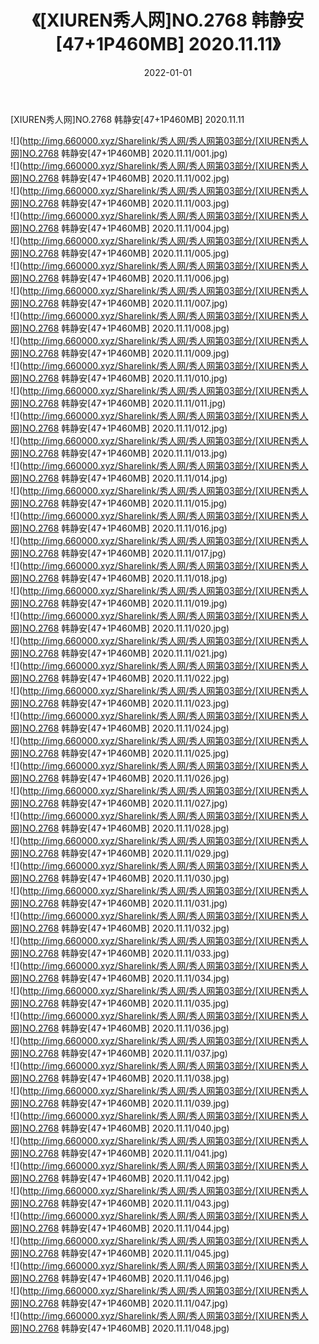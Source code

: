 ﻿---
layout: post
title:  《[XIUREN秀人网]NO.2768 韩静安[47+1P460MB] 2020.11.11》
date:   2022-01-01
img: http://img.660000.xyz/Sharelink/秀人网/秀人网第03部分/[XIUREN秀人网]NO.2768 韩静安[47+1P460MB] 2020.11.11/000.jpg
categories: [美女, 清纯, 唯美]
---

[XIUREN秀人网]NO.2768 韩静安[47+1P460MB] 2020.11.11

 ![](http://img.660000.xyz/Sharelink/秀人网/秀人网第03部分/[XIUREN秀人网]NO.2768 韩静安[47+1P460MB] 2020.11.11/001.jpg) <br>![](http://img.660000.xyz/Sharelink/秀人网/秀人网第03部分/[XIUREN秀人网]NO.2768 韩静安[47+1P460MB] 2020.11.11/002.jpg) <br>![](http://img.660000.xyz/Sharelink/秀人网/秀人网第03部分/[XIUREN秀人网]NO.2768 韩静安[47+1P460MB] 2020.11.11/003.jpg) <br>![](http://img.660000.xyz/Sharelink/秀人网/秀人网第03部分/[XIUREN秀人网]NO.2768 韩静安[47+1P460MB] 2020.11.11/004.jpg) <br>![](http://img.660000.xyz/Sharelink/秀人网/秀人网第03部分/[XIUREN秀人网]NO.2768 韩静安[47+1P460MB] 2020.11.11/005.jpg) <br>![](http://img.660000.xyz/Sharelink/秀人网/秀人网第03部分/[XIUREN秀人网]NO.2768 韩静安[47+1P460MB] 2020.11.11/006.jpg) <br>![](http://img.660000.xyz/Sharelink/秀人网/秀人网第03部分/[XIUREN秀人网]NO.2768 韩静安[47+1P460MB] 2020.11.11/007.jpg) <br>![](http://img.660000.xyz/Sharelink/秀人网/秀人网第03部分/[XIUREN秀人网]NO.2768 韩静安[47+1P460MB] 2020.11.11/008.jpg) <br>![](http://img.660000.xyz/Sharelink/秀人网/秀人网第03部分/[XIUREN秀人网]NO.2768 韩静安[47+1P460MB] 2020.11.11/009.jpg) <br>![](http://img.660000.xyz/Sharelink/秀人网/秀人网第03部分/[XIUREN秀人网]NO.2768 韩静安[47+1P460MB] 2020.11.11/010.jpg) <br>![](http://img.660000.xyz/Sharelink/秀人网/秀人网第03部分/[XIUREN秀人网]NO.2768 韩静安[47+1P460MB] 2020.11.11/011.jpg) <br>![](http://img.660000.xyz/Sharelink/秀人网/秀人网第03部分/[XIUREN秀人网]NO.2768 韩静安[47+1P460MB] 2020.11.11/012.jpg) <br>![](http://img.660000.xyz/Sharelink/秀人网/秀人网第03部分/[XIUREN秀人网]NO.2768 韩静安[47+1P460MB] 2020.11.11/013.jpg) <br>![](http://img.660000.xyz/Sharelink/秀人网/秀人网第03部分/[XIUREN秀人网]NO.2768 韩静安[47+1P460MB] 2020.11.11/014.jpg) <br>![](http://img.660000.xyz/Sharelink/秀人网/秀人网第03部分/[XIUREN秀人网]NO.2768 韩静安[47+1P460MB] 2020.11.11/015.jpg) <br>![](http://img.660000.xyz/Sharelink/秀人网/秀人网第03部分/[XIUREN秀人网]NO.2768 韩静安[47+1P460MB] 2020.11.11/016.jpg) <br>![](http://img.660000.xyz/Sharelink/秀人网/秀人网第03部分/[XIUREN秀人网]NO.2768 韩静安[47+1P460MB] 2020.11.11/017.jpg) <br>![](http://img.660000.xyz/Sharelink/秀人网/秀人网第03部分/[XIUREN秀人网]NO.2768 韩静安[47+1P460MB] 2020.11.11/018.jpg) <br>![](http://img.660000.xyz/Sharelink/秀人网/秀人网第03部分/[XIUREN秀人网]NO.2768 韩静安[47+1P460MB] 2020.11.11/019.jpg) <br>![](http://img.660000.xyz/Sharelink/秀人网/秀人网第03部分/[XIUREN秀人网]NO.2768 韩静安[47+1P460MB] 2020.11.11/020.jpg) <br>![](http://img.660000.xyz/Sharelink/秀人网/秀人网第03部分/[XIUREN秀人网]NO.2768 韩静安[47+1P460MB] 2020.11.11/021.jpg) <br>![](http://img.660000.xyz/Sharelink/秀人网/秀人网第03部分/[XIUREN秀人网]NO.2768 韩静安[47+1P460MB] 2020.11.11/022.jpg) <br>![](http://img.660000.xyz/Sharelink/秀人网/秀人网第03部分/[XIUREN秀人网]NO.2768 韩静安[47+1P460MB] 2020.11.11/023.jpg) <br>![](http://img.660000.xyz/Sharelink/秀人网/秀人网第03部分/[XIUREN秀人网]NO.2768 韩静安[47+1P460MB] 2020.11.11/024.jpg) <br>![](http://img.660000.xyz/Sharelink/秀人网/秀人网第03部分/[XIUREN秀人网]NO.2768 韩静安[47+1P460MB] 2020.11.11/025.jpg) <br>![](http://img.660000.xyz/Sharelink/秀人网/秀人网第03部分/[XIUREN秀人网]NO.2768 韩静安[47+1P460MB] 2020.11.11/026.jpg) <br>![](http://img.660000.xyz/Sharelink/秀人网/秀人网第03部分/[XIUREN秀人网]NO.2768 韩静安[47+1P460MB] 2020.11.11/027.jpg) <br>![](http://img.660000.xyz/Sharelink/秀人网/秀人网第03部分/[XIUREN秀人网]NO.2768 韩静安[47+1P460MB] 2020.11.11/028.jpg) <br>![](http://img.660000.xyz/Sharelink/秀人网/秀人网第03部分/[XIUREN秀人网]NO.2768 韩静安[47+1P460MB] 2020.11.11/029.jpg) <br>![](http://img.660000.xyz/Sharelink/秀人网/秀人网第03部分/[XIUREN秀人网]NO.2768 韩静安[47+1P460MB] 2020.11.11/030.jpg) <br>![](http://img.660000.xyz/Sharelink/秀人网/秀人网第03部分/[XIUREN秀人网]NO.2768 韩静安[47+1P460MB] 2020.11.11/031.jpg) <br>![](http://img.660000.xyz/Sharelink/秀人网/秀人网第03部分/[XIUREN秀人网]NO.2768 韩静安[47+1P460MB] 2020.11.11/032.jpg) <br>![](http://img.660000.xyz/Sharelink/秀人网/秀人网第03部分/[XIUREN秀人网]NO.2768 韩静安[47+1P460MB] 2020.11.11/033.jpg) <br>![](http://img.660000.xyz/Sharelink/秀人网/秀人网第03部分/[XIUREN秀人网]NO.2768 韩静安[47+1P460MB] 2020.11.11/034.jpg) <br>![](http://img.660000.xyz/Sharelink/秀人网/秀人网第03部分/[XIUREN秀人网]NO.2768 韩静安[47+1P460MB] 2020.11.11/035.jpg) <br>![](http://img.660000.xyz/Sharelink/秀人网/秀人网第03部分/[XIUREN秀人网]NO.2768 韩静安[47+1P460MB] 2020.11.11/036.jpg) <br>![](http://img.660000.xyz/Sharelink/秀人网/秀人网第03部分/[XIUREN秀人网]NO.2768 韩静安[47+1P460MB] 2020.11.11/037.jpg) <br>![](http://img.660000.xyz/Sharelink/秀人网/秀人网第03部分/[XIUREN秀人网]NO.2768 韩静安[47+1P460MB] 2020.11.11/038.jpg) <br>![](http://img.660000.xyz/Sharelink/秀人网/秀人网第03部分/[XIUREN秀人网]NO.2768 韩静安[47+1P460MB] 2020.11.11/039.jpg) <br>![](http://img.660000.xyz/Sharelink/秀人网/秀人网第03部分/[XIUREN秀人网]NO.2768 韩静安[47+1P460MB] 2020.11.11/040.jpg) <br>![](http://img.660000.xyz/Sharelink/秀人网/秀人网第03部分/[XIUREN秀人网]NO.2768 韩静安[47+1P460MB] 2020.11.11/041.jpg) <br>![](http://img.660000.xyz/Sharelink/秀人网/秀人网第03部分/[XIUREN秀人网]NO.2768 韩静安[47+1P460MB] 2020.11.11/042.jpg) <br>![](http://img.660000.xyz/Sharelink/秀人网/秀人网第03部分/[XIUREN秀人网]NO.2768 韩静安[47+1P460MB] 2020.11.11/043.jpg) <br>![](http://img.660000.xyz/Sharelink/秀人网/秀人网第03部分/[XIUREN秀人网]NO.2768 韩静安[47+1P460MB] 2020.11.11/044.jpg) <br>![](http://img.660000.xyz/Sharelink/秀人网/秀人网第03部分/[XIUREN秀人网]NO.2768 韩静安[47+1P460MB] 2020.11.11/045.jpg) <br>![](http://img.660000.xyz/Sharelink/秀人网/秀人网第03部分/[XIUREN秀人网]NO.2768 韩静安[47+1P460MB] 2020.11.11/046.jpg) <br>![](http://img.660000.xyz/Sharelink/秀人网/秀人网第03部分/[XIUREN秀人网]NO.2768 韩静安[47+1P460MB] 2020.11.11/047.jpg) <br>![](http://img.660000.xyz/Sharelink/秀人网/秀人网第03部分/[XIUREN秀人网]NO.2768 韩静安[47+1P460MB] 2020.11.11/048.jpg) <br>